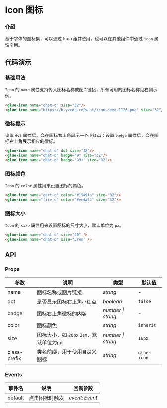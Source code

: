 # Icon 图标

### 介绍

基于字体的图标集，可以通过 Icon 组件使用，也可以在其他组件中通过 `icon` 属性引用。

## 代码演示

### 基础用法

`Icon` 的 `name` 属性支持传入图标名称或图片链接，所有可用的图标名称见右侧示例。

```html
<glue-icon name="chat-o" size="32"/>
<glue-icon name="https://b.yzcdn.cn/vant/icon-demo-1126.png" size="32"/>
```

### 徽标提示

设置 `dot` 属性后，会在图标右上角展示一个小红点；设置 `badge` 属性后，会在图标右上角展示相应的徽标。

```html
<glue-icon name="chat-o" dot size="32"/>
<glue-icon name="chat-o" badge="9" size="32"/>
<glue-icon name="chat-o" badge="99+" size="32"/>
```

### 图标颜色

`Icon` 的 `color` 属性用来设置图标的颜色。

```html
<glue-icon name="cart-o" color="#1989fa" size="32"/>
<glue-icon name="fire-o" color="#ee0a24" size="32"/>
```

### 图标大小

`Icon` 的 `size` 属性用来设置图标的尺寸大小，默认单位为 `px`。

```html
<glue-icon name="chat-o" size="40" />
<glue-icon name="chat-o" size="3rem" />
```

## API

### Props

| 参数         | 说明                                    | 类型               | 默认值      |
|--------------|---------------------------------------|--------------------|-------------|
| name         | 图标名称或图片链接                      | _string_           | -           |
| dot          | 是否显示图标右上角小红点                | _boolean_          | `false`     |
| badge        | 图标右上角徽标的内容                    | _number \| string_ | -           |
| color        | 图标颜色                                | _string_           | `inherit`   |
| size         | 图标大小，如 `20px` `2em`，默认单位为`px` | _number \| string_ | `16px`      |
| class-prefix | 类名前缀，用于使用自定义图标             | _string_           | `glue-icon` |

### Events

| 事件名  | 说明           | 回调参数       |
|---------|--------------|----------------|
| default | 点击图标时触发 | _event: Event_ |
